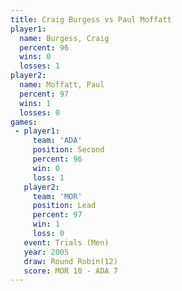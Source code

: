 ```yaml
---
title: Craig Burgess vs Paul Moffatt
player1:              
  name: Burgess, Craig
  percent: 96         
  wins: 0             
  losses: 1           
player2:              
  name: Moffatt, Paul 
  percent: 97         
  wins: 1             
  losses: 0           
games:
 - player1:          
     team: 'ADA'     
     position: Second
     percent: 96     
     win: 0          
     loss: 1         
   player2:        
     team: 'MOR'   
     position: Lead
     percent: 97   
     win: 1        
     loss: 0       
   event: Trials (Men)  
   year: 2005           
   draw: Round Robin(12)
   score: MOR 10 - ADA 7
---
```


